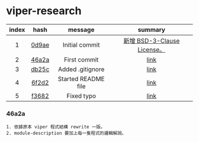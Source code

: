 # viper-research

| index |  hash |       message       | summary |
|:-----:|:-----:|:-------------------:|:-------:|
|   1   | [0d9ae](https://github.com/viper-framework/viper/tree/0d9ae) | Initial commit      | [新增 BSD-3-Clause License。](https://twitter.com/xspiritualx1/status/780216200282279936?lang=zh-tw)        |
|   2   | [46a2a](https://github.com/viper-framework/viper/tree/46a2a) | First commit        | [link](https://github.com/18z/viper-trace)        |
|   3   | [db25c](https://github.com/viper-framework/viper/tree/db25c) | Added .gitignore    | [link](https://twitter.com/xspiritualx1/status/780746560250314752?lang=zh-tw)        |
|   4   | [6f2d2](https://github.com/viper-framework/viper/tree/6f2d2) | Started README file | [link](https://twitter.com/xspiritualx1/status/780747627080011776?lang=zh-tw)        |
|   5   | [f3682](https://github.com/viper-framework/viper/tree/f3682) | Fixed typo          | [link](https://twitter.com/xspiritualx1/status/780748527630553089?lang=zh-tw)        |

### 46a2a

    1. 依據原本 viper 程式結構 rewrite 一版。
    2. module-description 要加上每一隻程式的邏輯解說。
